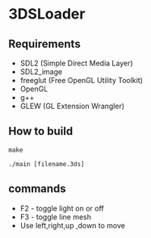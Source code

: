 # 3DSLoader

## Requirements
* SDL2 (Simple Direct Media Layer)
* SDL2_image  
* freeglut  (Free OpenGL Utility Toolkit)
* OpenGL
* g++  
* GLEW (GL Extension Wrangler)

## How to build
```
make
```

```
./main [filename.3ds]
```
## commands
* F2 - toggle light on or off
* F3 - toggle line mesh
* Use left,right,up ,down to move
